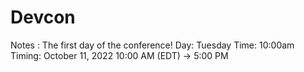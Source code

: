 # Devcon

Notes : The first day of the conference! 
Day: Tuesday
Time: 10:00am
Timing: October 11, 2022 10:00 AM (EDT) → 5:00 PM